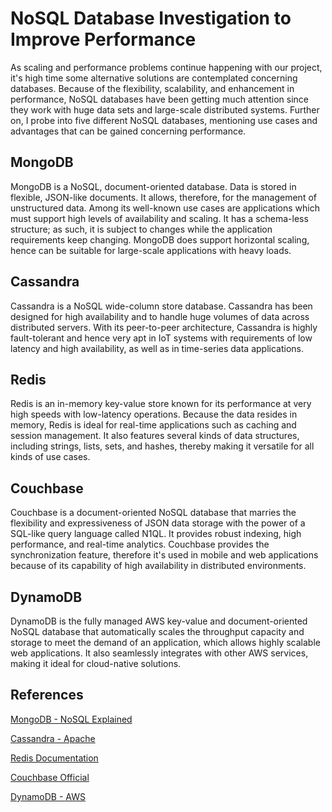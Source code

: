 # NoSQL Database Investigation to Improve Performance
As scaling and performance problems continue happening with our project, it's high time some alternative solutions are contemplated concerning databases. Because of the flexibility, scalability, and enhancement in performance, NoSQL databases have been getting much attention since they work with huge data sets and large-scale distributed systems. Further on, I probe into five different NoSQL databases, mentioning use cases and advantages that can be gained concerning performance.

## MongoDB
MongoDB is a NoSQL, document-oriented database. Data is stored in flexible, JSON-like documents. It allows, therefore, for the management of unstructured data. Among its well-known use cases are applications which must support high levels of availability and scaling. It has a schema-less structure; as such, it is subject to changes while the application requirements keep changing. MongoDB does support horizontal scaling, hence can be suitable for large-scale applications with heavy loads.

## Cassandra
Cassandra is a NoSQL wide-column store database. Cassandra has been designed for high availability and to handle huge volumes of data across distributed servers. With its peer-to-peer architecture, Cassandra is highly fault-tolerant and hence very apt in IoT systems with requirements of low latency and high availability, as well as in time-series data applications.

## Redis
Redis is an in-memory key-value store known for its performance at very high speeds with low-latency operations. Because the data resides in memory, Redis is ideal for real-time applications such as caching and session management. It also features several kinds of data structures, including strings, lists, sets, and hashes, thereby making it versatile for all kinds of use cases.

## Couchbase
Couchbase is a document-oriented NoSQL database that marries the flexibility and expressiveness of JSON data storage with the power of a SQL-like query language called N1QL. It provides robust indexing, high performance, and real-time analytics. Couchbase provides the synchronization feature, therefore it's used in mobile and web applications because of its capability of high availability in distributed environments. 

## DynamoDB
DynamoDB is the fully managed AWS key-value and document-oriented NoSQL database that automatically scales the throughput capacity and storage to meet the demand of an application, which allows highly scalable web applications. It also seamlessly integrates with other AWS services, making it ideal for cloud-native solutions.

## References
[MongoDB - NoSQL Explained](https://www.mongodb.com/resources/basics/databases/nosql-explained)

[Cassandra - Apache](https://cassandra.apache.org/_/index.html)

[Redis Documentation](https://redis.io/docs/latest/operate/rc/)

[Couchbase Official](https://www.couchbase.com/)

[DynamoDB - AWS](https://aws.amazon.com/dynamodb/)